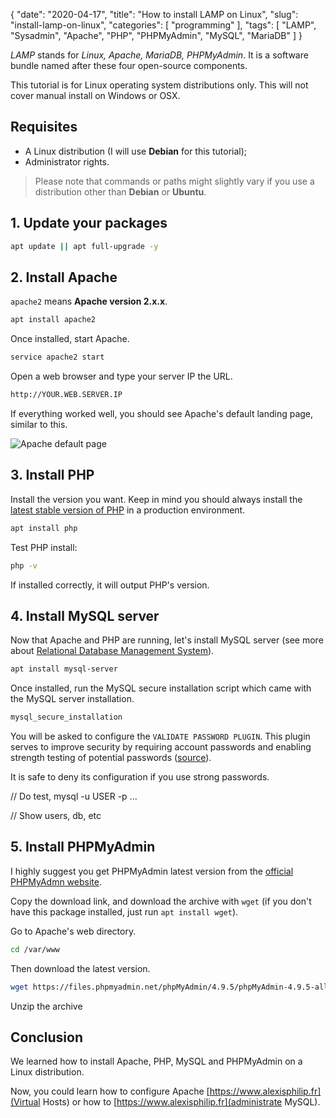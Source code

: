 {
    "date": "2020-04-17",
    "title": "How to install LAMP on Linux",
    "slug": "install-lamp-on-linux",
    "categories": [
        "programming"
    ],
    "tags": [
        "LAMP",
        "Sysadmin",
        "Apache",
        "PHP",
        "PHPMyAdmin",
        "MySQL",
        "MariaDB"
    ]
}


*LAMP* stands for *Linux, Apache, MariaDB, PHPMyAdmin*. It is a software bundle named after these four open-source
components.

This tutorial is for Linux operating system distributions only. This will not cover manual install on Windows or OSX.

## Requisites

- A Linux distribution (I will use **Debian** for this tutorial);
- Administrator rights. 

> Please note that commands or paths might slightly vary if you use a distribution other than **Debian** or **Ubuntu**.

## 1. Update your packages

```bash
apt update || apt full-upgrade -y
```

## 2. Install Apache

`apache2` means **Apache version 2.x.x**. 

```bash
apt install apache2
```

Once installed, start Apache.

```bash
service apache2 start
```

Open a web browser and type your server IP the URL.

```bash
http://YOUR.WEB.SERVER.IP
```

If everything worked well, you should see Apache's default landing page, similar to this.

![Apache default page][apache-default-page]

## 3. Install PHP

Install the version you want. Keep in mind you should always install the
[latest stable version of PHP](https://www.php.net/downloads.php) in a production environment.

```bash
apt install php
```

Test PHP install:

```bash
php -v
```

If installed correctly, it will output PHP's version.

## 4. Install MySQL server

Now that Apache and PHP are running, let's install MySQL server (see more about 
[Relational Database Management System](https://en.wikipedia.org/wiki/Database#Database_management_system)).

```bash
apt install mysql-server
```

Once installed, run the MySQL secure installation script which came with the MySQL server installation.

```bash
mysql_secure_installation
```

You will be asked to configure the `VALIDATE PASSWORD PLUGIN`. This plugin serves to improve security by requiring 
account passwords and enabling strength testing of potential passwords ([source](https://dev.mysql.com/doc/refman/5.6/en/validate-password.html)).

It is safe to deny its configuration if you use strong passwords. 

// Do test, mysql -u USER -p
...

// Show users, db, etc

## 5. Install PHPMyAdmin

I highly suggest you get PHPMyAdmin latest version from the [official PHPMyAdmn website](https://www.phpmyadmin.net/downloads/).

Copy the download link, and download the archive with `wget` (if you don't have this package installed, just run `apt install wget`).

Go to Apache's web directory.

```bash
cd /var/www
```

Then download the latest version.

```bash
wget https://files.phpmyadmin.net/phpMyAdmin/4.9.5/phpMyAdmin-4.9.5-all-languages.zip
```

Unzip the archive

## Conclusion

We learned how to install Apache, PHP, MySQL and PHPMyAdmin on a Linux distribution.

Now, you could learn how to configure Apache [https://www.alexisphilip.fr](Virtual Hosts) or how to
[https://www.alexisphilip.fr](administrate MySQL).

[apache-default-page]: https://www.alexisphilip.fr/static/img/articles/2020-04-23-apache-default-page.png
